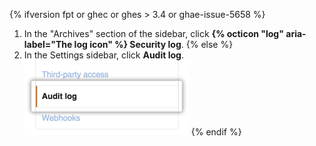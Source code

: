 {% ifversion fpt or ghec or ghes > 3.4 or ghae-issue-5658 %}
1. In the "Archives" section of the  sidebar, click **{% octicon "log" aria-label="The log icon" %} Security log**.
{% else  %}
1. In the Settings sidebar, click **Audit log**.
![Org audit log settings in sidebar](/assets/images/help/organizations/org-settings-audit-log.png)
{% endif %}
